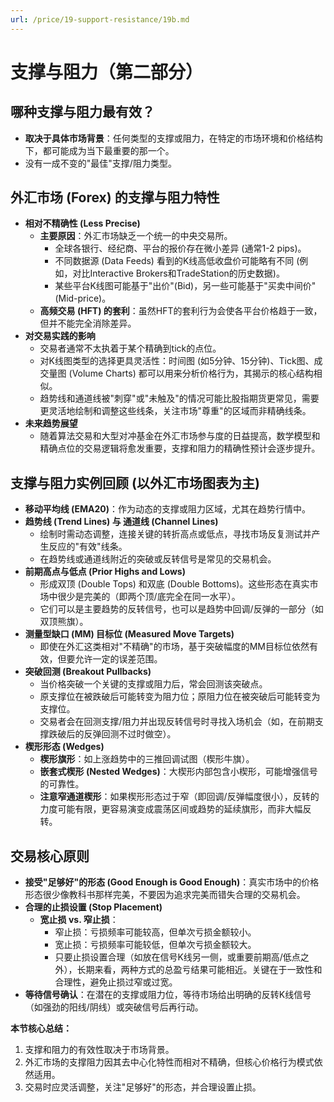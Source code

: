 ```yaml
---
url: /price/19-support-resistance/19b.md
---
```

# 支撑与阻力（第二部分）

## 哪种支撑与阻力最有效？

* **取决于具体市场背景**：任何类型的支撑或阻力，在特定的市场环境和价格结构下，都可能成为当下最重要的那一个。
* 没有一成不变的"最佳"支撑/阻力类型。

## 外汇市场 (Forex) 的支撑与阻力特性

* **相对不精确性 (Less Precise)**
  * **主要原因**：外汇市场缺乏一个统一的中央交易所。
    * 全球各银行、经纪商、平台的报价存在微小差异 (通常1-2 pips)。
    * 不同数据源 (Data Feeds) 看到的K线高低收盘价可能略有不同 (例如，对比Interactive Brokers和TradeStation的历史数据)。
    * 某些平台K线图可能基于"出价"(Bid)，另一些可能基于"买卖中间价"(Mid-price)。
  * **高频交易 (HFT) 的套利**：虽然HFT的套利行为会使各平台价格趋于一致，但并不能完全消除差异。
* **对交易实践的影响**
  * 交易者通常不太执着于某个精确到tick的点位。
  * 对K线图类型的选择更具灵活性：时间图 (如5分钟、15分钟)、Tick图、成交量图 (Volume Charts) 都可以用来分析价格行为，其揭示的核心结构相似。
  * 趋势线和通道线被"刺穿"或"未触及"的情况可能比股指期货更常见，需要更灵活地绘制和调整这些线条，关注市场"尊重"的区域而非精确线条。
* **未来趋势展望**
  * 随着算法交易和大型对冲基金在外汇市场参与度的日益提高，数学模型和精确点位的交易逻辑将愈发重要，支撑和阻力的精确性预计会逐步提升。

## 支撑与阻力实例回顾 (以外汇市场图表为主)

* **移动平均线 (EMA20)**：作为动态的支撑或阻力区域，尤其在趋势行情中。
* **趋势线 (Trend Lines) 与 通道线 (Channel Lines)**
  * 绘制时需动态调整，连接关键的转折高点或低点，寻找市场反复测试并产生反应的"有效"线条。
  * 在趋势线或通道线附近的突破或反转信号是常见的交易机会。
* **前期高点与低点 (Prior Highs and Lows)**
  * 形成双顶 (Double Tops) 和双底 (Double Bottoms)。这些形态在真实市场中很少是完美的（即两个顶/底完全在同一水平）。
  * 它们可以是主要趋势的反转信号，也可以是趋势中回调/反弹的一部分（如双顶熊旗）。
* **测量型缺口 (MM) 目标位 (Measured Move Targets)**
  * 即使在外汇这类相对"不精确"的市场，基于突破幅度的MM目标位依然有效，但要允许一定的误差范围。
* **突破回测 (Breakout Pullbacks)**
  * 当价格突破一个关键的支撑或阻力后，常会回测该突破点。
  * 原支撑位在被跌破后可能转变为阻力位；原阻力位在被突破后可能转变为支撑位。
  * 交易者会在回测支撑/阻力并出现反转信号时寻找入场机会（如，在前期支撑跌破后的反弹回测不过时做空）。
* **楔形形态 (Wedges)**
  * **楔形旗形**：如上涨趋势中的三推回调试图（楔形牛旗）。
  * **嵌套式楔形 (Nested Wedges)**：大楔形内部包含小楔形，可能增强信号的可靠性。
  * **注意窄通道楔形**：如果楔形形态过于窄（即回调/反弹幅度很小），反转的力度可能有限，更容易演变成震荡区间或趋势的延续旗形，而非大幅反转。

## 交易核心原则

* **接受"足够好"的形态 (Good Enough is Good Enough)**：真实市场中的价格形态很少像教科书那样完美，不要因为追求完美而错失合理的交易机会。
* **合理的止损设置 (Stop Placement)**
  * **宽止损 vs. 窄止损**：
    * 窄止损：亏损频率可能较高，但单次亏损金额较小。
    * 宽止损：亏损频率可能较低，但单次亏损金额较大。
    * 只要止损设置合理（如放在信号K线另一侧，或重要前期高/低点之外），长期来看，两种方式的总盈亏结果可能相近。关键在于一致性和合理性，避免止损过窄或过宽。
* **等待信号确认**：在潜在的支撑或阻力位，等待市场给出明确的反转K线信号（如强劲的阳线/阴线）或突破信号后再行动。

**本节核心总结：**

1. 支撑和阻力的有效性取决于市场背景。
2. 外汇市场的支撑阻力因其去中心化特性而相对不精确，但核心价格行为模式依然适用。
3. 交易时应灵活调整，关注"足够好"的形态，并合理设置止损。
